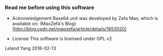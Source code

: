 ### Read me before using this software

- Acknowledgement
Base64 unit was developed by Zefa Mao, which is available on:
(MaoZefa's Blog)[http://blog.csdn.net/maozefa/article/details/1653020]

- License
This software is licensed under GPL v2

Leland Yang 
2018-02-13
